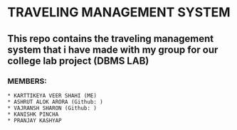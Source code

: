 # TRAVELING MANAGEMENT SYSTEM
## This repo contains the traveling management system that i have made with my group for our college lab project (DBMS LAB) 
### MEMBERS: 
    * KARTTIKEYA VEER SHAHI (ME)
    * ASHRUT ALOK ARORA (Github: )
    * VAJRANSH SHARON (Github: )
    * KANISHK PINCHA 
    * PRANJAY KASHYAP
